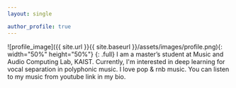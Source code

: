 ```yaml
---
layout: single

author_profile: true
---
```


![profile_image]({{ site.url }}{{ site.baseurl }}/assets/images/profile.png){: width="50%" height="50%"}
{: .full}
I am a master’s student at Music and Audio Computing Lab, KAIST.
Currently, I'm interested in deep learning for vocal separation in polyphonic music.
I love pop & rnb music. You can listen to my music from youtube link in my bio.
